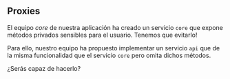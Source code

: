 ## Proxies

El equipo *core* de nuestra aplicación ha creado un servicio `core` que expone métodos privados sensibles para el usuario. Tenemos que evitarlo!

Para ello, nuestro equipo ha propuesto implementar un servicio `api` que de la misma funcionalidad que el servicio `core` pero omita dichos métodos.

¿Serás capaz de hacerlo?
